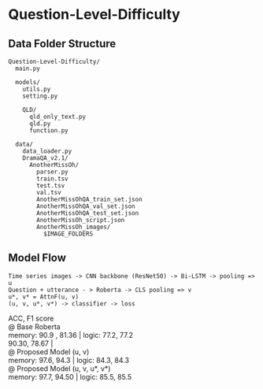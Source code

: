 # Question-Level-Difficulty

## Data Folder Structure
```
Question-Level-Difficulty/
  main.py
  
  models/
    utils.py
    setting.py
    
    QLD/
      qld_only_text.py
      qld.py
      function.py
      
  data/
    data_loader.py
    DramaQA_v2.1/
      AnotherMissOh/
        parser.py
        train.tsv
        test.tsv
        val.tsv
        AnotherMissOhQA_train_set.json
        AnotherMissOhQA_val_set.json
        AnotherMissOhQA_test_set.json
        AnotherMissOh_script.json
        AnotherMissOh_images/
          $IMAGE_FOLDERS
```
## Model Flow

```
Time series images -> CNN backbone (ResNet50) -> Bi-LSTM -> pooling => u
Question + utterance - > Roberta -> CLS pooling => v 
u*, v* = AttnF(u, v)
(u, v, u*, v*) -> classifier -> loss
```
ACC, F1 score <br>
@ Base Roberta <br>
memory: 90.9 , 81.36 | logic: 77.2, 77.2 <br>
90.30, 78.67 | <br>
@ Proposed Model (u, v)<br>
memory: 97.6, 94.3 | logic: 84.3, 84.3 <br>
@ Proposed Model (u, v, u*, v*) <br>
memory: 97.7, 94.50 | logic: 85.5, 85.5 <br>
